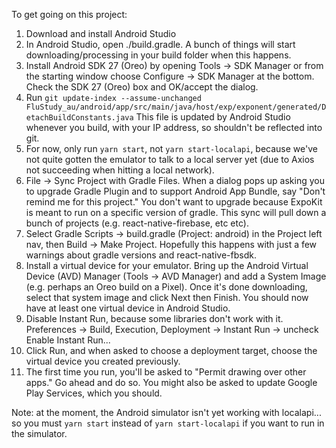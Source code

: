To get going on this project:

1. Download and install Android Studio
2. In Android Studio, open ./build.gradle. A bunch of things will start downloading/processing in
   your build folder when this happens.
3. Install Android SDK 27 (Oreo) by opening Tools -> SDK Manager or from the starting window choose Configure -> SDK Manager at the bottom. Check the SDK 27 (Oreo) box and
   OK/accept the dialog.
4. Run `git update-index --assume-unchanged FluStudy_au/android/app/src/main/java/host/exp/exponent/generated/DetachBuildConstants.java`
   This file is updated by Android Studio whenever you build, with your IP address, so shouldn't be
   reflected into git.
5. For now, only run `yarn start`, not `yarn start-localapi`, because we've not quite gotten the
   emulator to talk to a local server yet (due to Axios not succeeding when hitting a local network).
6. File -> Sync Project with Gradle Files. When a dialog pops up asking you to upgrade Gradle
   Plugin and to support Android App Bundle, say "Don't remind me for this project."
   You don't want to upgrade because ExpoKit is meant to run on a specific version of gradle.
   This sync will pull down a bunch of projects (e.g. react-native-firebase, etc etc).
7. Select Gradle Scripts -> build.gradle (Project: android) in the Project left nav, then
   Build -> Make Project. Hopefully this happens with just a few warnings about gradle versions and
   react-native-fbsdk.
8. Install a virtual device for your emulator. Bring up the Android Virtual Device (AVD) Manager
   (Tools -> AVD Manager) and add a System Image (e.g. perhaps an Oreo build on a Pixel). Once it's
   done downloading, select that system image and click Next then Finish. You should now have at least
   one virtual device in Android Studio.
9. Disable Instant Run, because some libraries don't work with it.
   Preferences -> Build, Execution, Deployment -> Instant Run -> uncheck Enable Instant Run...
10. Click Run, and when asked to choose a deployment target, choose the virtual device you created
    previously.
11. The first time you run, you'll be asked to "Permit drawing over other apps." Go ahead and do
    so. You might also be asked to update Google Play Services, which you should.

Note: at the moment, the Android simulator isn't yet working with localapi... so you must
`yarn start` instead of `yarn start-localapi` if you want to run in the simulator.

